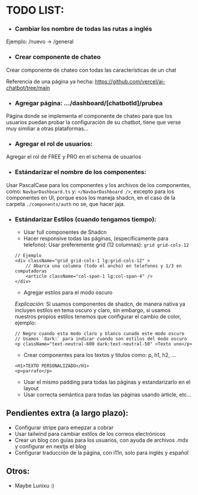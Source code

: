 # TODO LIST:


- ### Cambiar los nombre de todas las rutas a inglés

Ejemplo: /nuevo -> /general 

- ### Crear componente de chateo

Crear componente de chateo con todas las características de un chat

Referencia de una página ya hecha: https://github.com/vercel/ai-chatbot/tree/main

- ### Agregar página: .../dashboard/[chatbotId]/prubea

Página donde se implementa el componente de chateo para que los usuarios puedan probar la configuración de su chatbot, tiene que verse muy similiar a otras plataformas...

- ### Agregar el rol de usuarios:

Agregar el rol de FREE y PRO en el schema de usuarios

- ### Estándarizar el nombre de los componentes:

Usar PascalCase para los componentes y los archivos de los componentes, como: `NavbarDashboard.ts` y: `</NavbarDashboard />`, excepto para los componentes en UI, porque esos los maneja shadcn, en el caso de la carpeta `./components/auth` no se, que hacer jaja.

- ### Estándarizar Estilos (cuando tengamos tiempo):
    - Usar full componentes de Shadcn
    - Hacer responsive todas las páginas, (específicamente para telefono):
    Usar preferemente grid (12 columnas): `grid grid-cols-12`

    ```
    // Ejemplo
    <div className="grid grid-cols-1 lg:grid-cols-12" >
        // Abarca una columna (todo el ancho) en telefonos y 1/3 en computadoras
        <article className="col-span-1 lg:col-span-4" />
    </div>
    ```

    - Agregar estilos para el modo oscuro

    *Explicación:* Si usamos componentes de shadcn, de manera nativa ya incluyen estilos en tema oscuro y claro, sin embargo, si usamos nuestros propios estilos tenemos que configurar el cambio de color, ejemplo:

    ```
    // Negro cuando esta modo claro y blanco cunado este modo oscuro
    // Usamos `dark:` para indicar cuando son estilos del modo oscuro
    <p className="text-neutral-600 dark:text-neutral-50" >Texto uno</p>
    ```

    - Crear componentes para los textos y titulos como: p, h1, h2, ...
    ```
    <H1>TEXTO PERSONALIZADO</H1>
    <p>parrafo</p>
    ```
    - Usar el mismo padding para todas las páginas y estandarizarlo en el layout
    - Usar correcta semántica para todas las páginas usando article, etc...

## Pendientes extra (a largo plazo):
- Configurar stripe para emepzar a cobrar
- Usar tailwind para cambiar estilos de los correos electrónicos
- Crear un blog con guias para los usuarios, con ayuda de archivos .mdx y configurar en nextjs el blog
- Configurar traducción de la página, con i11n, solo para inglés y español



## Otros:
- Maybe Lunixu :)